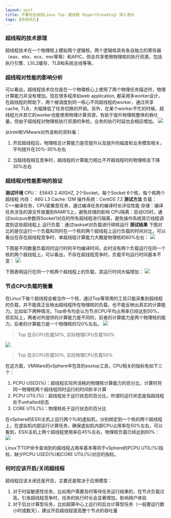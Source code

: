 ```yaml
---
layout: post
title: 不要完全相信Linux Top：超线程（Hyperthreading）深入浅出
tags: [系统优化]
---
```

### 超线程的技术原理
超线程技术在一个物理核上模拟两个逻辑核，两个逻辑核具有各自独立的寄存器（eax、ebx、ecx、msr等等）和APIC，但会共享使用物理核的执行资源，包括执行引擎、L1/L2缓存、TLB和系统总线等等。
### 超线程对性能的影响分析
可以看出，超线程技术仅仅是在一个物理核心上使用了两个物理任务描述符，物理计算能力并没有增加。现在很多程序如web application, 都采用多worker设计，在超线程的帮助下，两个被调度到同一核心不同超线程的worker，通过共享cache, TLB，大幅降低了任务切换的开销。另外，在某个worker不忙的时候，超线程允许其它的worker也能使用物理计算资源，有助于提升物理核整体的吞吐量。但由于超线程对物理核执行资源的争抢，业务的执行时延也会相应增加。
![](http://ygjs-static-hz.oss-cn-beijing.aliyuncs.com/images/2018-1-17/12.gif)

从Intel和VMware对外宣称的资料看：

1. 开启超线程后，物理核总计算能力是否提升以及提升的幅度和业务模型相关，平均提升在20%-30%左右

2. 当超线程相互竞争时，超线程的计算能力相比不开超线程时的物理核会下降30%左右

### 超线程对性能影响的验证
**测试环境**
CPU： E5645 2.40GHZ, 2个Socket，每个Socket 6个核，每个核两个超线程
内存： 46G
L3 Cache: 12M
操作系统：CentOS 7.2
**测试方法**
负载：C++编译任务，CPU密集型任务，通过编译任务的编译时长评估性能
存储：编译任务涉及的源文件放置到RAMFS上，避免存储的影响
CPU隔离：启动OS时，通过isolcpus参数将Socket1对应的所有超线程进行隔离，避免操作系统其它线程调度到这些超线程上
运行负载：通过taskset对负载进行绑核运行
**测试结果**
下图对比的是仅运行一个负载和同时在一个核的两个超线程上运行负载的时间对比，可以看出在存在超线程竞争时，单超线程计算能力大概是物理核的60%左右：
![](http://ygjs-static-hz.oss-cn-beijing.aliyuncs.com/images/2018-1-17/13.jpg)

下图是不同数量负载同时运行时的平均编译时间，此时没有两个负载运行在同一个核的两个超线程上。可以看出，不存在超线程竞争时，负载平均运行时间基本不变：
![](http://ygjs-static-hz.oss-cn-beijing.aliyuncs.com/images/2018-1-17/14.jpg)

下图表明运行在同一个核两个超线程上的负载，其运行时间大幅增加：
![](http://ygjs-static-hz.oss-cn-beijing.aliyuncs.com/images/2018-1-17/15.jpg)

### 节点CPU负载的衡量
在Linux下每个超线程会被当作一个核，通过Top等常用的工具只能采集到超线程的负载，并不能真正反映出超线程所在物理核的负载，也不能反映出真实的计算能力。比如如下两种情况，Top命令均会认为节点CPU平均占用率已经达到50%，但实际上，两者对外提供的计算能力是不同的，前者的计算能力是两个物理核的能力，后者的计算能力是一个物理核的120%左右。
![](http://ygjs-static-hz.oss-cn-beijing.aliyuncs.com/images/2018-1-17/16.gif)

> Top 显示CPU负载50%, 实际物理CPU负载100%

![](http://ygjs-static-hz.oss-cn-beijing.aliyuncs.com/images/2018-1-17/17.gif)

> Top 显示CPU负载50%, 实际物理CPU负载50%

在这方面，VMWare的vSphere中包含的esxtop工具，CPU相关的指标有如下三个：
1. PCPU USED(%)：超线程实际所消耗的物理核计算能力的百分比，计算时将同一物理核两个超线程同时运行的时间折半计算
2. PCPU UTIL(%)：超线程处于运行状态的百分比，所谓的运行状态是指超线程处于unhalted状态
3. CORE UTIL(%)：物理核处于运行状态的百分比

在vSphere的ESXi主机上运行两个1U的虚拟机，分别绑定到一个核的两个超线程上，在虚拟机内部运行计算任务，确保虚拟机内部CPU占用率在50%左右，可以看到，ESXi主机上两个超线程使用率在45%左右，物理核负载已经达到80%：
![](http://ygjs-static-hz.oss-cn-beijing.aliyuncs.com/images/2018-1-17/18.jpg)

Linux下TOP命令查询到的超线程占用率基本等同于vSphere的PCPU UTIL(%)指标，缺少PCPU USED(%)和CORE UTIL(%)对应的指标。
### 何时应该开启/关闭超线程
超线程应该关闭还是开启，主要还是取决于应用模型：
1. 对于时延敏感性任务，比如用户需要及时等待任务运行结果的，在节点负载过高，引发超线程竞争时，任务的执行时长会显著增加，影响用户体验
2. 对于后台计算型任务，比如超算中心上运行的后台计算型任务（一般要运行数小时或数天），建议开启超线程提高整个节点的吞吐量
